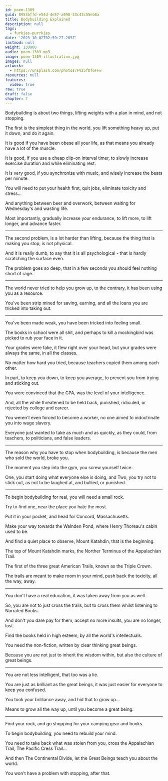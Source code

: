 ```yaml
---
id: poem-1309
guid: 8953bffd-e54d-4e57-a098-33c43c55eb8a
title: Bodybuilding Explained
description: null
tags:
  - furkies-purrkies
date: '2023-10-02T02:59:27.205Z'
lastmod: null
weight: 130900
audio: poem-1309.mp3
image: poem-1309-illustration.jpg
images: null
artwork:
  - https://unsplash.com/photos/FVz5fDfGFFw
resources: null
features:
  video: true
raw: true
draft: false
chapter: 7
---
```


Bodybuilding is about two things,
lifting weights with a plan in mind, and not stopping.

The first is the simplest thing in the world,
you lift something heavy up, put it down, and do it again.

It is good if you have been obese all your life,
as that means you already have a lot of the muscle.

It is good, if you use a cheap clip-on interval timer,
to slowly increase exercise duration and while eliminating rest.

It is very good, if you synchronize with music,
and wisely increase the beats per minute.

You will need to put your health first,
quit jobs, eliminate toxicity and stress...

And anything between beer and overwork,
between waiting for Wednesday's and wasting life.

Most importantly, gradually increase your endurance,
to lift more, to lift longer, and advance faster.

---

The second problem, is a lot harder than lifting,
because the thing that is making you stop, is not physical.

And it is really dumb,
to say that it is all psychological - that is hardly scratching the surface even.

The problem goes so deep,
that in a few seconds you should feel nothing short of rage.

---

The world never tried to help you grow up,
to the contrary, it has been using you as a resource.

You've been strip mined for saving, earning,
and all the loans you are tricked into taking out.

---

You've been made weak,
you have been tricked into feeling small.

The books in school were all shit,
and perhaps to kill a mockingbird was picked to rub your face in it.

Your grades were fake, it flew right over your head,
but your grades were always the same, in all the classes.

No matter how hard you tried,
because teachers copied them among each other.

In part, to keep you down, to keep you average,
to prevent you from trying and sticking out.

You were convinced that the GPA,
was the level of your intelligence.

And, all the while threatened to be held back,
punished, ridiculed, or rejected by college and career.

You weren't even forced to become a worker,
no one aimed to indoctrinate you into wage slavery.

Everyone just wanted to take as much and as quickly,
as they could, from teachers, to politicians, and false leaders.

---

The reason why you have to stop when bodybuilding,
is because the men who sold the world, broke you.

The moment you step into the gym,
you screw yourself twice.

One, you start doing what everyone else is doing,
and Two, you try not to stick out, as not to be laughed at, and bullied, or punished.

---

To begin bodybuilding for real,
you will need a small rock.

Try to find one,
near the place you hate the most.

Put it in your pocket,
and head for Concord, Massachusetts.

Make your way towards the Walnden Pond,
where Henry Thoreau's cabin used to be.

And find a quiet place to observe,
Mount Katahdin, that is the beginning.

The top of Mount Katahdin marks,
the Norther Terminus of the Appalachian Trail.

The first of the three great American Trails,
known as the Triple Crown.

The trails are meant to make room in your mind,
push back the toxicity, all the way, away.

---

You don't have a real education,
it was taken away from you as well.

So, you are not to just cross the trails,
but to cross them whilst listening to Narrated Books.

And don't you dare pay for them,
accept no more insults, you are no longer, lost.

Find the books held in high esteem,
by all the world's intellectuals.

You need the non-fiction,
written by clear thinking great beings.

Because you are not just to inherit the wisdom within,
but also the culture of great beings.

---

You are not less intelligent,
that too was a lie.

You are just as brilliant as the great beings,
it was just easier for everyone to keep you confused.

You took your brilliance away,
and hid that to grow up...

Means to grow all the way up,
until you become a great being.

---

Find your rock,
and go shopping for your camping gear and books.

To begin bodybuilding,
you need to rebuild your mind.

You need to take back what was stolen from you,
cross the Appalachian Trail, The Pacific Cress Trail...

And then The Continental Divide,
let the Great Beings teach you about the world.

You won't have a problem with stopping,
after that.
